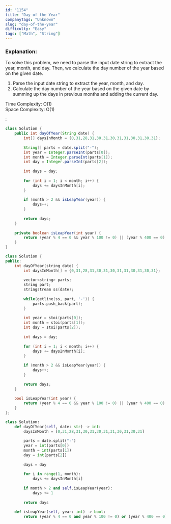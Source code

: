 ```yaml
---
id: "1154"
title: "Day of the Year"
companyTags: "Unknown"
slug: "day-of-the-year"
difficulty: "Easy"
tags: ["Math", "String"]
---
```


### Explanation:
To solve this problem, we need to parse the input date string to extract the year, month, and day. Then, we calculate the day number of the year based on the given date.

1. Parse the input date string to extract the year, month, and day.
2. Calculate the day number of the year based on the given date by summing up the days in previous months and adding the current day.

Time Complexity: O(1)  
Space Complexity: O(1)

:

```java
class Solution {
    public int dayOfYear(String date) {
        int[] daysInMonth = {0,31,28,31,30,31,30,31,31,30,31,30,31};
        
        String[] parts = date.split("-");
        int year = Integer.parseInt(parts[0]);
        int month = Integer.parseInt(parts[1]);
        int day = Integer.parseInt(parts[2]);
        
        int days = day;
        
        for (int i = 1; i < month; i++) {
            days += daysInMonth[i];
        }
        
        if (month > 2 && isLeapYear(year)) {
            days++;
        }
        
        return days;
    }
    
    private boolean isLeapYear(int year) {
        return (year % 4 == 0 && year % 100 != 0) || (year % 400 == 0);
    }
}
```

```cpp
class Solution {
public:
    int dayOfYear(string date) {
        int daysInMonth[] = {0,31,28,31,30,31,30,31,31,30,31,30,31};
        
        vector<string> parts;
        string part;
        stringstream ss(date);
        
        while(getline(ss, part, '-')) {
            parts.push_back(part);
        }
        
        int year = stoi(parts[0]);
        int month = stoi(parts[1]);
        int day = stoi(parts[2]);
        
        int days = day;
        
        for (int i = 1; i < month; i++) {
            days += daysInMonth[i];
        }
        
        if (month > 2 && isLeapYear(year)) {
            days++;
        }
        
        return days;
    }
    
    bool isLeapYear(int year) {
        return (year % 4 == 0 && year % 100 != 0) || (year % 400 == 0);
    }
};
```

```python
class Solution:
    def dayOfYear(self, date: str) -> int:
        daysInMonth = [0,31,28,31,30,31,30,31,31,30,31,30,31]
        
        parts = date.split("-")
        year = int(parts[0])
        month = int(parts[1])
        day = int(parts[2])
        
        days = day
        
        for i in range(1, month):
            days += daysInMonth[i]
        
        if month > 2 and self.isLeapYear(year):
            days += 1
        
        return days
    
    def isLeapYear(self, year: int) -> bool:
        return (year % 4 == 0 and year % 100 != 0) or (year % 400 == 0)
```